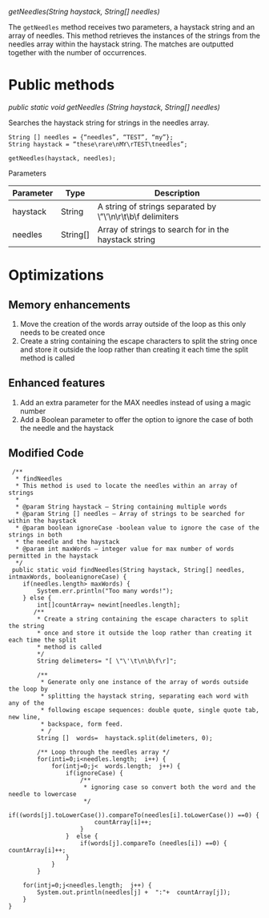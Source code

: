 ﻿   *getNeedles(String haystack, String[] needles)*

The  `getNeedles` method receives two parameters, a haystack string and an array of needles. This method retrieves the instances of the strings from the needles array within the haystack string. The matches are outputted together with the number of occurrences.

# Public methods

  *public static void getNeedles (String haystack, String[] needles)*

Searches the haystack string for strings in the needles array.    

    String [] needles = {“needles”, “TEST”, “my”};
    String haystack = “these\rare\nMY\rTEST\tneedles”;
    
    getNeedles(haystack, needles);

Parameters

| Parameter | Type | Description |
| ---- | ---- | ----| 
| haystack | String | A string of strings separated by \”\’\n\r\t\b\f delimiters |
| needles | String[] |  Array of strings to search for in the haystack string |



# Optimizations

## Memory enhancements

1. Move the creation of the words array outside of the loop as this only needs to be created once
2. Create a string containing the escape characters to split the string once and store it outside the loop rather than creating it each time the split method is called

## Enhanced features

1. Add an extra parameter for the MAX needles instead of using a magic number
2. Add a Boolean parameter to offer the option to ignore the case of both the needle and the haystack

## Modified Code

     /**
      * findNeedles
      * This method is used to locate the needles within an array of strings
      *
      * @param String haystack – String containing multiple words
	  * @param String [] needles – Array of strings to be searched for within the haystack
      * @param boolean ignoreCase -boolean value to ignore the case of the strings in both
      * the needle and the haystack
      * @param int maxWords – integer value for max number of words permitted in the haystack
      */
	 public static void findNeedles(String haystack, String[] needles, intmaxWords, booleanignoreCase) {
    	if(needles.length> maxWords) {
		    System.err.println("Too many words!");
		} else {
		    int[]countArray= newint[needles.length];
		   /** 
		    * Create a string containing the escape characters to split the string
		    * once and store it outside the loop rather than creating it each time the split
		    * method is called
		    */
		    String delimeters= "[ \"\'\t\n\b\f\r]";
		    
		    /**
		     * Generate only one instance of the array of words outside the loop by 
		     * splitting the haystack string, separating each word with any of the
		     * following escape sequences: double quote, single quote tab, new line,
		     * backspace, form feed.
		     * /
		    String []  words=  haystack.split(delimeters, 0);
		    
		    /** Loop through the needles array */
		    for(inti=0;i<needles.length;  i++) {
			    for(intj=0;j<  words.length;  j++) {
	    			if(ignoreCase) {
		    			/** 
		    			 * ignoring case so convert both the word and the needle to lowercase 
		    			 */
	    				if((words[j].toLowerCase()).compareTo(needles[i].toLowerCase()) ==0) {
	    					countArray[i]++;
	    				}
	    			}  else {
	    				if(words[j].compareTo (needles[i]) ==0) {  countArray[i]++;
	    			}
	    		}
	    	}

		for(intj=0;j<needles.length;  j++) {
		    System.out.println(needles[j] +  ":"+  countArray[j]);
		}
	}	


